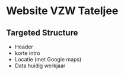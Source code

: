# Website VZW Tateljee

## Targeted Structure

- Header
- korte intro
- Locatie (met Google maps)
- Data huidig werkjaar